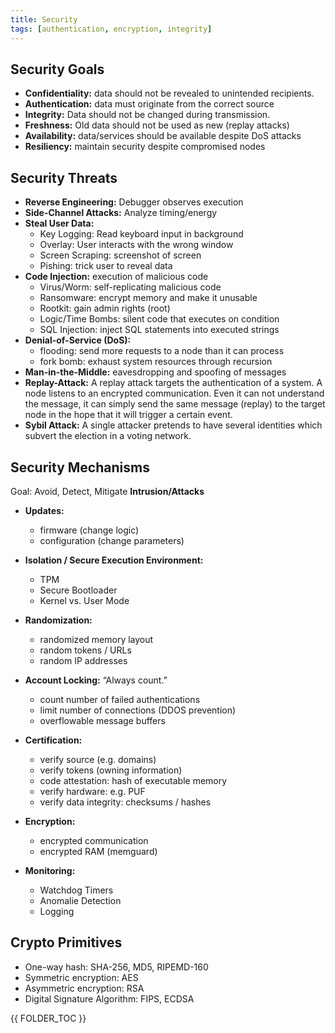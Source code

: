 ```yaml
---
title: Security
tags: [authentication, encryption, integrity]
---
```



## Security Goals
* **Confidentiality:** data should not be revealed to unintended recipients.
* **Authentication:** data must originate from the correct source
* **Integrity:** Data should not be changed during transmission.
* **Freshness:** Old data should not be used as new (replay attacks)
* **Availability:** data/services should be available despite DoS attacks
* **Resiliency:** maintain security despite compromised nodes



## Security Threats
- **Reverse Engineering:** Debugger observes execution
- **Side-Channel Attacks:** Analyze timing/energy
- **Steal User Data:**  
	- Key Logging: Read keyboard input in background
	- Overlay: User interacts with the wrong window
	- Screen Scraping: screenshot of screen
	- Pishing: trick user to reveal data
- **Code Injection:** execution of malicious code
	- Virus/Worm: self-replicating malicious code
	- Ransomware: encrypt memory and make it unusable
	- Rootkit: gain admin rights (root)
	- Logic/Time Bombs: silent code that executes on condition
	- SQL Injection: inject SQL statements into executed strings
- **Denial-of-Service (DoS):** 
	- flooding: send more requests to a node than it can process
	- fork bomb: exhaust system resources through recursion
- **Man-in-the-Middle:** eavesdropping and spoofing of messages
- **Replay-Attack:** A replay attack targets the authentication of a system. A node listens to an encrypted communication. Even it can not understand the message, it can simply send the same message (replay) to the target node in the hope that it will trigger a certain event.
- **Sybil Attack:** A single attacker pretends to have several identities which subvert the election in a voting network.



## Security Mechanisms
Goal: Avoid, Detect, Mitigate **Intrusion/Attacks**

* **Updates:**
	- firmware (change logic)
	- configuration (change parameters)

* **Isolation / Secure Execution Environment:**
	- TPM
	- Secure Bootloader
	- Kernel vs. User Mode

* **Randomization:**
	- randomized memory layout
	- random tokens / URLs
	- random IP addresses

* **Account Locking:** “Always count.”
	- count number of failed authentications
	- limit number of connections (DDOS prevention)
	- overflowable message buffers 

* **Certification:**
	- verify source (e.g. domains)
	- verify tokens (owning information)
	- code attestation: hash of executable memory
	- verify hardware: e.g. PUF
	- verify data integrity: checksums / hashes

* **Encryption:**
	- encrypted communication
	- encrypted RAM (memguard)

* **Monitoring:**
	- Watchdog Timers
	- Anomalie Detection
	- Logging







## Crypto Primitives

* One-way hash: SHA-256, MD5, RIPEMD-160
* Symmetric encryption: AES
* Asymmetric encryption: RSA
* Digital Signature Algorithm: FIPS, ECDSA


{{ FOLDER_TOC }}

